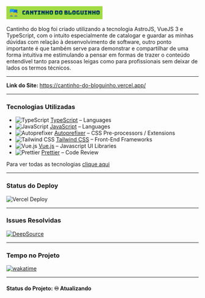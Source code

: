 <img src="img-readme/Cantinho-do-Bloguinho-title.png" width="50%">

<p>Cantinho do blog foi criado utilizando a tecnologia AstroJS, VueJS 3 e TypeScript, com o intuito especialmente de catalogar e guardar as minhas dúvidas com relação à desenvolvimento de software, outro ponto importante é que também serve para demonstrar e compartilhar de uma forma intuitiva me estimulando a pensar em formas de trazer o conteúdo entendível tanto para pessoas leigas como para profissionais sem deixar de lados os termos técnicos.</p>

<hr>

<strong>Link do Site: </strong><a href="https://cantinho-do-bloguinho.vercel.app/">https://cantinho-do-bloguinho.vercel.app/</a>

<hr>

<h3>Tecnologias Utilizadas</h3>

- <img width='25' height='25' src='https://img.stackshare.io/service/1612/bynNY5dJ.jpg' alt='TypeScript'/> [TypeScript](http://www.typescriptlang.org) – Languages
- <img width='25' height='25' src='https://img.stackshare.io/service/1209/javascript.jpeg' alt='JavaScript'/> [JavaScript](https://developer.mozilla.org/en-US/docs/Web/JavaScript) – Languages
- <img width='25' height='25' src='https://img.stackshare.io/service/2202/72d087642cfce6fef6f2dabec5bf49e8_400x400.png' alt='Autoprefixer'/> [Autoprefixer](https://github.com/postcss/autoprefixer) – CSS Pre-processors / Extensions
- <img width='25' height='25' src='https://img.stackshare.io/service/8158/default_660b7c41c3ba489cb581eec89c04655404258c19.png' alt='Tailwind CSS'/> [Tailwind CSS](https://tailwindcss.com) – Front-End Frameworks
- <img width='25' height='25' src='https://img.stackshare.io/service/3837/paeckCWC.png' alt='Vue.js'/> [Vue.js](http://vuejs.org/) – Javascript UI Libraries
- <img width='25' height='25' src='https://img.stackshare.io/service/7035/default_66f265943abed56bcdbfca1c866a4261b1fbb063.jpg' alt='Prettier'/> [Prettier](https://prettier.io/) – Code Review

Para ver todas as tecnologias [clique aqui](/techstack.md)

<hr>

<h3>Status do Deploy</h3>

<img src="https://therealsujitk-vercel-badge.vercel.app/?app=cantinho-do-bloguinho&style=for-the-badge" alt="Vercel Deploy">

<hr>

<h3>Issues Resolvidas</h3>

[![DeepSource](https://app.deepsource.com/gh/EdiJunior88/cantinho_do_bloguinho.svg/?label=resolved+issues&show_trend=true&token=QTleitP3fDoI-wnc0KQDWqnO)](https://app.deepsource.com/gh/EdiJunior88/cantinho_do_bloguinho/)

<hr>

<h3>Tempo no Projeto</h3>

<p>
 <a href="https://wakatime.com/badge/github/EdiJunior88/cantinho_do_bloguinho">
  <img src="https://wakatime.com/badge/github/EdiJunior88/cantinho_do_bloguinho.svg" alt="wakatime">
 </a>
</p>

<hr>

<h4><b>Status do Projeto:</b> ♾️ Atualizando</h4>
